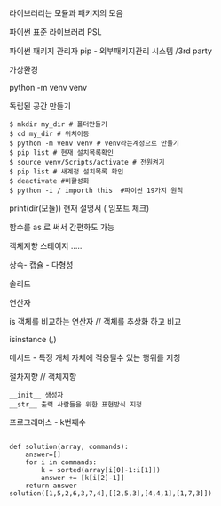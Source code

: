 라이브러리는 모듈과 패키지의 모음 

파이썬 표준 라이브러리 PSL  

파이썬 패키지 관리자 pip - 외부패키지관리 시스템 /3rd party 

가상환경 

python -m venv venv 

독립된 공간 만들기

```
$ mkdir my_dir # 폴더만들기
$ cd my_dir # 위치이동
$ python -m venv venv # venv라는계정으로 만들기
$ pip list # 현재 설치목록확인
$ source venv/Scripts/activate # 전원켜기
$ pip list # 새계정 설치목록 확인 
$ deactivate #비활성화 
$ python -i / importh this  #파이썬 19가지 원칙 

```

print(dir(모듈)) 현재 설명서 ( 임포트 체크)

함수를 as 로 써서 간편화도 가능 



객체지향 스테이지 ..... 

상속- 캡슐 -  다형성 

솔리드 



연산자 

is   객체를 비교하는 연산자 // 객체를 추상화 하고 비교

isinstance (,)

메서드 - 특정 개체 자체에 적용될수 있는 행위를 지칭

절차지향 // 객체지향 



```
__init__ 생성자 
__str__ 출력 사람들을 위한 표현방식 지정 
```

프로그래머스 - k번째수 

```

def solution(array, commands):
    answer=[]
    for i in commands:
        k = sorted(array[i[0]-1:i[1]])
        answer += [k[i[2]-1]]
    return answer
solution([1,5,2,6,3,7,4],[[2,5,3],[4,4,1],[1,7,3]])

```

